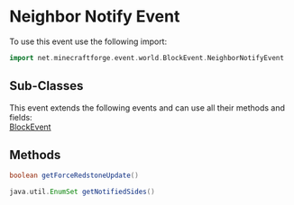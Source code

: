 # Neighbor Notify Event

To use this event use the following import:
```groovy
import net.minecraftforge.event.world.BlockEvent.NeighborNotifyEvent
```

## Sub-Classes
This event extends the following events and can use all their methods and fields: <br>
[BlockEvent](block_event.md)

## Methods
```groovy
boolean getForceRedstoneUpdate()
```

```groovy
java.util.EnumSet getNotifiedSides()
```
